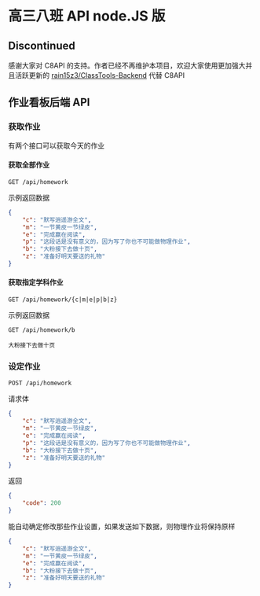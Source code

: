 # 高三八班 API node.JS 版

## Discontinued

感谢大家对 C8API 的支持。作者已经不再维护本项目，欢迎大家使用更加强大并且活跃更新的 [rain15z3/ClassTools-Backend](https://github.com/rain15z3/ClassTools-Backend) 代替 C8API

## 作业看板后端 API

### 获取作业

有两个接口可以获取今天的作业

#### 获取全部作业

```
GET /api/homework
```

示例返回数据

```json
{
    "c": "默写逍遥游全文",
    "m": "一节黄皮一节绿皮",
    "e": "完成赢在阅读",
    "p": "这段话是没有意义的，因为写了你也不可能做物理作业",
    "b": "大粉接下去做十页",
    "z": "准备好明天要送的礼物"
}
```

#### 获取指定学科作业

```
GET /api/homework/{c|m|e|p|b|z}
```

示例返回数据

```
GET /api/homework/b
```

```
大粉接下去做十页
```

### 设定作业

```
POST /api/homework
```

请求体

```json
{
    "c": "默写逍遥游全文",
    "m": "一节黄皮一节绿皮",
    "e": "完成赢在阅读",
    "p": "这段话是没有意义的，因为写了你也不可能做物理作业",
    "b": "大粉接下去做十页",
    "z": "准备好明天要送的礼物"
}
```

返回

```json
{
    "code": 200
}
```

能自动确定修改那些作业设置，如果发送如下数据，则物理作业将保持原样

```json
{
    "c": "默写逍遥游全文",
    "m": "一节黄皮一节绿皮",
    "e": "完成赢在阅读",
    "b": "大粉接下去做十页",
    "z": "准备好明天要送的礼物"
}
```

